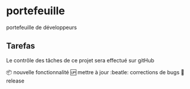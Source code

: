 # portefeuille
portefeuille de développeurs

## Tarefas

Le contrôle des tâches de ce projet sera effectué sur gitHub

:package: nouvelle fonctionnalité
:up: mettre à jour
:beatle: corrections de bugs
:checkered_flag: release